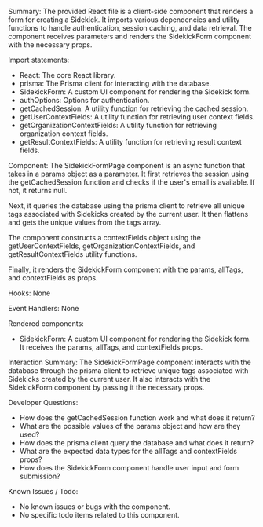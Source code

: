 Summary:
The provided React file is a client-side component that renders a form for creating a Sidekick. It imports various dependencies and utility functions to handle authentication, session caching, and data retrieval. The component receives parameters and renders the SidekickForm component with the necessary props.

Import statements:
- React: The core React library.
- prisma: The Prisma client for interacting with the database.
- SidekickForm: A custom UI component for rendering the Sidekick form.
- authOptions: Options for authentication.
- getCachedSession: A utility function for retrieving the cached session.
- getUserContextFields: A utility function for retrieving user context fields.
- getOrganizationContextFields: A utility function for retrieving organization context fields.
- getResultContextFields: A utility function for retrieving result context fields.

Component:
The SidekickFormPage component is an async function that takes in a params object as a parameter. It first retrieves the session using the getCachedSession function and checks if the user's email is available. If not, it returns null.

Next, it queries the database using the prisma client to retrieve all unique tags associated with Sidekicks created by the current user. It then flattens and gets the unique values from the tags array.

The component constructs a contextFields object using the getUserContextFields, getOrganizationContextFields, and getResultContextFields utility functions.

Finally, it renders the SidekickForm component with the params, allTags, and contextFields as props.

Hooks:
None

Event Handlers:
None

Rendered components:
- SidekickForm: A custom UI component for rendering the Sidekick form. It receives the params, allTags, and contextFields props.

Interaction Summary:
The SidekickFormPage component interacts with the database through the prisma client to retrieve unique tags associated with Sidekicks created by the current user. It also interacts with the SidekickForm component by passing it the necessary props.

Developer Questions:
- How does the getCachedSession function work and what does it return?
- What are the possible values of the params object and how are they used?
- How does the prisma client query the database and what does it return?
- What are the expected data types for the allTags and contextFields props?
- How does the SidekickForm component handle user input and form submission?

Known Issues / Todo:
- No known issues or bugs with the component.
- No specific todo items related to this component.